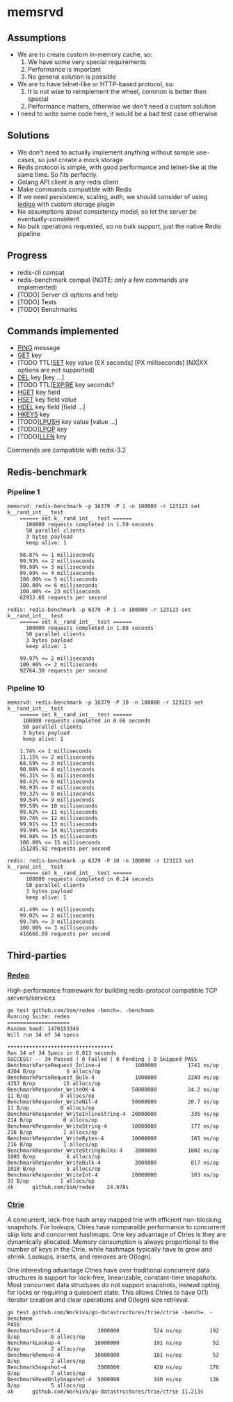 # memsrvd

## Assumptions
* We are to create custom in-memory cache, so:
  1. We have some very special requirements
  2. Performance is important
  3. No general solution is possible
* We are to have telnet-like or HTTP-based protocol, so:
  1. It is not wise to reimplement the wheel, common is better then special
  2. Performance matters, otherwise we don't need a custom solution
* I need to write some code here, it would be a bad test case otherwise
  
## Solutions
* We don't need to actually implement anything without sample use-cases, so just create a mock storage
* Redis protocol is simple, with good performance and telnet-like at the same time. So fits perfectly.
* Golang API client is any redis client
* Make commands compatible with Redis
* If we need persistence, scaling, auth, we should consider of using [ledigo](https://github.com/siddontang/ledisdb) with custom storage plugin
* No assumptions about consistency model, so let the server be eventually-consistent
* No bulk operations requested, so no bulk support, just the native Redis pipeline

## Progress
* redis-cli compat
* redis-benchmark compat (NOTE: only a few commands are implemented)
* [TODO] Server cli options and help 
* [TODO] Tests
* [TODO] Benchmarks

## Commands implemented
* [PING](http://redis.io/commands/ping) message
* [GET](http://redis.io/commands/get) key
* [TODO TTL][SET](http://redis.io/commands/set) key value [EX seconds] [PX milliseconds]
  [NX|XX options are not supported]
* [DEL](http://redis.io/commands/del) key [key ...]
* [TODO TTL][EXPIRE](http://redis.io/commands/expire) key seconds?
* [HGET](http://redis.io/commands/hget) key field
* [HSET](http://redis.io/commands/hset) key field value
* [HDEL](http://redis.io/commands/hdel) key field [field ...]
* [HKEYS](http://redis.io/commands/hkeys) key
* [TODO][LPUSH](http://redis.io/commands/lpush) key value [value ...]
* [TODO][LPOP](http://redis.io/commands/lpop) key
* [TODO][LLEN](http://redis.io/commands/llen) key

Commands are compatible with redis-3.2

## Redis-benchmark

### Pipeline 1
```
memsrvd: redis-benchmark -p 16379 -P 1 -n 100000 -r 123123 set k__rand_int__ test
    ====== set k__rand_int__ test ======
      100000 requests completed in 1.59 seconds
      50 parallel clients
      3 bytes payload
      keep alive: 1
    
    98.87% <= 1 milliseconds
    99.93% <= 2 milliseconds
    99.98% <= 3 milliseconds
    99.99% <= 4 milliseconds
    100.00% <= 5 milliseconds
    100.00% <= 6 milliseconds
    100.00% <= 23 milliseconds
    62932.66 requests per second

redis: redis-benchmark -p 6379 -P 1 -n 100000 -r 123123 set k__rand_int__ test
    ====== set k__rand_int__ test ======
      100000 requests completed in 1.08 seconds
      50 parallel clients
      3 bytes payload
      keep alive: 1
    
    99.97% <= 2 milliseconds
    100.00% <= 2 milliseconds
    92764.38 requests per second
```

### Pipeline 10
```
memsrvd: redis-benchmark -p 16379 -P 10 -n 100000 -r 123123 set k__rand_int__ test
    ====== set k__rand_int__ test ======
     100000 requests completed in 0.66 seconds
     50 parallel clients
     3 bytes payload
     keep alive: 1
    
    1.74% <= 1 milliseconds
    11.15% <= 2 milliseconds
    68.59% <= 3 milliseconds
    90.08% <= 4 milliseconds
    96.31% <= 5 milliseconds
    98.42% <= 6 milliseconds
    98.93% <= 7 milliseconds
    99.32% <= 8 milliseconds
    99.54% <= 9 milliseconds
    99.58% <= 10 milliseconds
    99.62% <= 11 milliseconds
    99.76% <= 12 milliseconds
    99.91% <= 13 milliseconds
    99.94% <= 14 milliseconds
    99.98% <= 15 milliseconds
    100.00% <= 15 milliseconds
    151285.92 requests per second
   
redis: redis-benchmark -p 6379 -P 10 -n 100000 -r 123123 set k__rand_int__ test
    ====== set k__rand_int__ test ======
      100000 requests completed in 0.24 seconds
      50 parallel clients
      3 bytes payload
      keep alive: 1
    
    41.49% <= 1 milliseconds
    99.02% <= 2 milliseconds
    99.70% <= 3 milliseconds
    100.00% <= 3 milliseconds
    416666.69 requests per second
```
## Third-parties

### [Redeo](https://github.com/bsm/redeo)
High-performance framework for building redis-protocol compatible TCP servers/services
```
go test github.com/bsm/redeo -bench=. -benchmem
Running Suite: redeo
====================
Random Seed: 1470153349
Will run 34 of 34 specs

••••••••••••••••••••••••••••••••••
Ran 34 of 34 Specs in 0.013 seconds
SUCCESS! -- 34 Passed | 0 Failed | 0 Pending | 0 Skipped PASS
BenchmarkParseRequest_Inline-4        	 1000000	      1741 ns/op	    4304 B/op	       6 allocs/op
BenchmarkParseRequest_Bulk-4          	 1000000	      2249 ns/op	    4357 B/op	      15 allocs/op
BenchmarkResponder_WriteOK-4          	50000000	      24.2 ns/op	      11 B/op	       0 allocs/op
BenchmarkResponder_WriteNil-4         	50000000	      20.7 ns/op	      11 B/op	       0 allocs/op
BenchmarkResponder_WriteInlineString-4	20000000	       335 ns/op	     214 B/op	       0 allocs/op
BenchmarkResponder_WriteString-4      	10000000	       177 ns/op	     216 B/op	       1 allocs/op
BenchmarkResponder_WriteBytes-4       	10000000	       165 ns/op	     216 B/op	       1 allocs/op
BenchmarkResponder_WriteStringBulks-4 	 2000000	      1002 ns/op	    1085 B/op	       6 allocs/op
BenchmarkResponder_WriteBulk-4        	 2000000	       817 ns/op	    1018 B/op	       5 allocs/op
BenchmarkResponder_WriteInt-4         	20000000	       103 ns/op	      33 B/op	       1 allocs/op
ok  	github.com/bsm/redeo	24.978s
```

### [Ctrie](https://github.com/Workiva/go-datastructures)
A concurrent, lock-free hash array mapped trie with efficient non-blocking snapshots. For lookups, Ctries have comparable performance to concurrent skip lists and concurrent hashmaps. One key advantage of Ctries is they are dynamically allocated. Memory consumption is always proportional to the number of keys in the Ctrie, while hashmaps typically have to grow and shrink. Lookups, inserts, and removes are O(logn).

One interesting advantage Ctries have over traditional concurrent data structures is support for lock-free, linearizable, constant-time snapshots. Most concurrent data structures do not support snapshots, instead opting for locks or requiring a quiescent state. This allows Ctries to have O(1) iterator creation and clear operations and O(logn) size retrieval.
```
go test github.com/Workiva/go-datastructures/trie/ctrie -bench=. -benchmem
PASS
BenchmarkInsert-4          	 3000000	       524 ns/op	     192 B/op	       8 allocs/op
BenchmarkLookup-4          	10000000	       191 ns/op	      52 B/op	       2 allocs/op
BenchmarkRemove-4          	10000000	       181 ns/op	      52 B/op	       2 allocs/op
BenchmarkSnapshot-4        	 3000000	       420 ns/op	     176 B/op	       7 allocs/op
BenchmarkReadOnlySnapshot-4	 5000000	       340 ns/op	     136 B/op	       5 allocs/op
ok  	github.com/Workiva/go-datastructures/trie/ctrie	11.213s
```